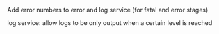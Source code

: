 Add error numbers to error and log service (for fatal and error stages)

log service: allow logs to be only output when a certain level is reached